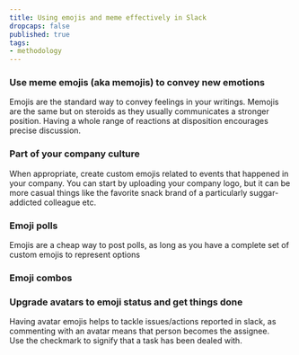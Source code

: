 ```yaml
---
title: Using emojis and meme effectively in Slack
dropcaps: false
published: true
tags:
- methodology
---
```


### Use meme emojis (aka memojis) to convey new emotions

Emojis are the standard way to convey feelings in your writings. 
Memojis are the same but on steroids as they usually communicates a stronger position.
Having a whole range of reactions at disposition encourages precise discussion.

### Part of your company culture

When appropriate, create custom emojis related to events that happened in your company. You can start by uploading your company logo, but it can be more casual things like the favorite snack brand of a particularly suggar-addicted colleague etc.

### Emoji polls

Emojis are a cheap way to post polls, as long as you have a complete set of custom emojis to represent options

### Emoji combos


### Upgrade avatars to emoji status and get things done

Having avatar emojis helps to tackle issues/actions reported in slack, as commenting with an avatar means that person becomes the assignee.  
Use the checkmark to signify that a task has been dealed with.
